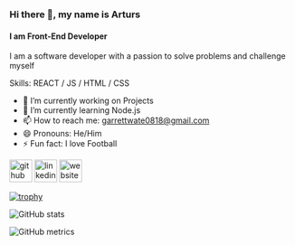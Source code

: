 ### Hi there 👋, my name is Arturs
#### I am Front-End Developer
I am a software developer with a passion to solve problems and challenge myself

Skills:  REACT / JS / HTML / CSS

- 🔭 I’m currently working on Projects 
- 🌱 I’m currently learning Node.js 
- 📫 How to reach me: garrettwate0818@gmail.com 
- 😄 Pronouns: He/Him 
- ⚡ Fun fact: I love Football 


[<img src='https://cdn.jsdelivr.net/npm/simple-icons@3.0.1/icons/github.svg' alt='github' height='40'>](https://github.com/GarrettWat)  [<img src='https://cdn.jsdelivr.net/npm/simple-icons@3.0.1/icons/linkedin.svg' alt='linkedin' height='40'>](https://www.linkedin.com/in/https://www.linkedin.com/in/garrett-waters-7953a2220//)  [<img src='https://cdn.jsdelivr.net/npm/simple-icons@3.0.1/icons/icloud.svg' alt='website' height='40'>](https://garrettwat.netlify.app/)  

[![trophy](https://github-profile-trophy.vercel.app/?username=GarrettWat)](https://github.com/ryo-ma/github-profile-trophy)

![GitHub stats](https://github-readme-stats.vercel.app/api?username=GarrettWat&show_icons=true)  

![GitHub metrics](https://metrics.lecoq.io/GarrettWat)  


